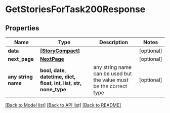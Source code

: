 # GetStoriesForTask200Response


## Properties
Name | Type | Description | Notes
------------ | ------------- | ------------- | -------------
**data** | [**[StoryCompact]**](StoryCompact.md) |  | [optional] 
**next_page** | [**NextPage**](NextPage.md) |  | [optional] 
**any string name** | **bool, date, datetime, dict, float, int, list, str, none_type** | any string name can be used but the value must be the correct type | [optional]

[[Back to Model list]](../README.md#documentation-for-models) [[Back to API list]](../README.md#documentation-for-api-endpoints) [[Back to README]](../README.md)


